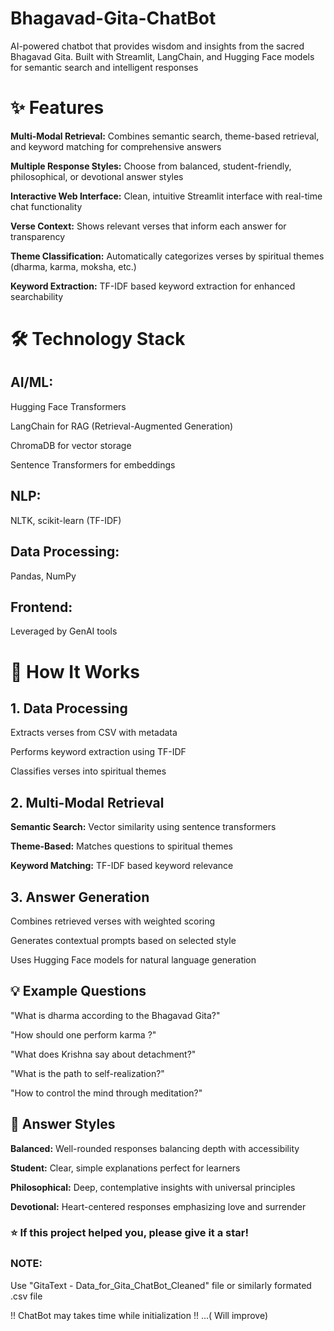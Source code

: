 # Bhagavad-Gita-ChatBot
AI-powered chatbot that provides wisdom and insights from the sacred Bhagavad Gita. Built with Streamlit, LangChain, and Hugging Face models for semantic search and intelligent responses

# ✨ Features

**Multi-Modal Retrieval:** Combines semantic search, theme-based retrieval, and keyword matching for comprehensive answers

**Multiple Response Styles:** Choose from balanced, student-friendly, philosophical, or devotional answer styles

**Interactive Web Interface:** Clean, intuitive Streamlit interface with real-time chat functionality

**Verse Context:** Shows relevant verses that inform each answer for transparency

**Theme Classification:** Automatically categorizes verses by spiritual themes (dharma, karma, moksha, etc.)

**Keyword Extraction:** TF-IDF based keyword extraction for enhanced searchability



# 🛠️ Technology Stack

## AI/ML:

Hugging Face Transformers

LangChain for RAG (Retrieval-Augmented Generation)

ChromaDB for vector storage

Sentence Transformers for embeddings

## NLP: 
NLTK, scikit-learn (TF-IDF)

## Data Processing: 
Pandas, NumPy

## Frontend:
Leveraged by GenAI tools 

# 🎯 How It Works
## 1. Data Processing

Extracts verses from CSV with metadata

Performs keyword extraction using TF-IDF

Classifies verses into spiritual themes


## 2. Multi-Modal Retrieval

**Semantic Search:** Vector similarity using sentence transformers

**Theme-Based:** Matches questions to spiritual themes

**Keyword Matching:** TF-IDF based keyword relevance


## 3. Answer Generation

Combines retrieved verses with weighted scoring

Generates contextual prompts based on selected style

Uses Hugging Face models for natural language generation

## 💡 Example Questions

"What is dharma according to the Bhagavad Gita?"

"How should one perform karma ?"

"What does Krishna say about detachment?"

"What is the path to self-realization?"

"How to control the mind through meditation?"


## 🎨 Answer Styles

**Balanced:** Well-rounded responses balancing depth with accessibility

**Student:** Clear, simple explanations perfect for learners

**Philosophical:** Deep, contemplative insights with universal principles

**Devotional:** Heart-centered responses emphasizing love and surrender



### ⭐ If this project helped you, please give it a star!

### NOTE:
Use "GitaText - Data_for_Gita_ChatBot_Cleaned" file or similarly formated .csv file

!! ChatBot may takes time while initialization !! ...( Will improve)
